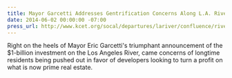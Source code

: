 ```yaml
---
title: Mayor Garcetti Addresses Gentrification Concerns Along L.A. River, KCET
date: 2014-06-02 00:00:00 -07:00
press_url: http://www.kcet.org/socal/departures/lariver/confluence/river-notes/mayor-garcetti-addresses-gentrification-concerns-along-la-river.html
---
```


Right on the heels of Mayor Eric Garcetti's triumphant announcement of the $1-billion investment on the Los Angeles River, came concerns of longtime residents being pushed out in favor of developers looking to turn a profit on what is now prime real estate.
